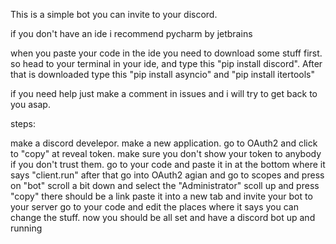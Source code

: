 This is a simple bot you can invite to your discord.

if you don't have an ide i recommend pycharm by jetbrains

when you paste your code in the ide you need to download some stuff first. so head to your terminal in your ide, and type this "pip install discord". After that is downloaded type this "pip install asyncio" and "pip install itertools"

if you need help just make a comment in issues and i will try to get back to you asap.

steps:

make a discord develepor.
make a new application.
go to OAuth2 and click to "copy" at reveal token. make sure you don't show your token to anybody if you don't trust them.
go to your code and paste it in at the bottom where it says "client.run"
after that go into OAuth2 agian and go to scopes and press on "bot"
scroll a bit down and select the "Administrator"
scoll up and press "copy" there should be a link
paste it into a new tab and invite your bot to your server
go to your code and edit the places where it says you can change the stuff.
now you should be all set and have a discord bot up and running
